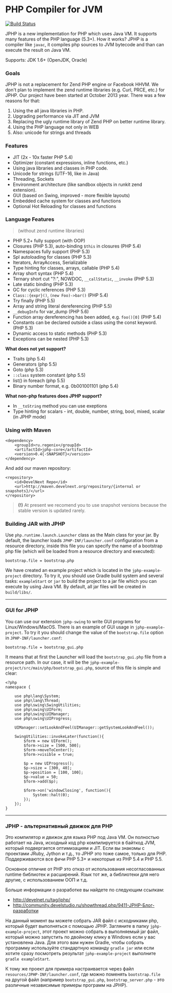 PHP Compiler for JVM
====================

[![Build Status](https://travis-ci.org/dim-s/jphp.png?branch=master)](https://travis-ci.org/dim-s/jphp)

JPHP is a new implementation for PHP which uses Java VM. It supports many features of the PHP language (5.3+).
How it works? JPHP is a compiler like `javac`, it compiles php sources to JVM bytecode and than
can execute the result on Java VM.

Supports: JDK 1.6+ (OpenJDK, Oracle)

### Goals

JPHP is not a replacement for Zend PHP engine or Facebook HHVM. We don't plan to implement the zend runtime libraries (e.g. Curl, PRCE, etc.) for JPHP. Our project have been started at October 2013 year. There was a few reasons for that:

1. Using the all java libraries in PHP.
2. Upgrading performance via JIT and JVM
3. Replacing the ugly runtime library of Zend PHP on better runtime library.
4. Using the PHP language not only in WEB
5. Also: unicode for strings and threads


### Features

+ JIT (2x - 10x faster PHP 5.4)
+ Optimizer (constant expressions, inline functions, etc.)
+ Using java libraries and classes in PHP code.
+ Unicode for strings (UTF-16, like in Java)
+ Threading, Sockets
+ Environment architecture (like sandbox objects in runkit zend extension).
+ GUI (based on Swing, improved - more flexible layouts)
+ Embedded cache system for classes and functions
+ Optional Hot Reloading for classes and functions


### Language Features 
> (without zend runtime libraries)

+ PHP 5.2+ fully support (with OOP)
+ Closures (PHP 5.3), auto-binding `$this` in closures (PHP 5.4)
+ Namespaces fully support (PHP 5.3)
+ Spl autoloading for classes (PHP 5.3)
+ Iterators, ArrayAccess, Serializable
+ Type hinting for classes, arrays, callable (PHP 5.4)
+ Array short syntax (PHP 5.4)
+ Ternary short cut "?:", NOWDOC, `__callStatic`, `__invoke` (PHP 5.3)
+ Late static binding (PHP 5.3)
+ GC for cyclic references (PHP 5.3)
+ `Class::{expr}()`, `(new Foo)->bar()` (PHP 5.4)
+ Try finally (PHP 5.5)
+ Array and string literal dereferencing (PHP 5.5)
+ `__debugInfo` for var_dump (PHP 5.6)
+ Function array dereferencing has been added, e.g. `foo()[0]` (PHP 5.4) 
+ Constants can be declared outside a class using the const keyword. (PHP 5.3)
+ Dynamic access to static methods (PHP 5.3)
+ Exceptions can be nested (PHP 5.3)

**What does not yet support?**

+ Traits (php 5.4)
+ Generators (php 5.5)
+ Goto (php 5.3)
+ `::class` system constant (php 5.5)
+ list() in foreach (php 5.5)
+ Binary number format, e.g. 0b001001101 (php 5.4)

**What non-php features does JPHP support?**

+ In `__toString` method you can use exeptions
+ Type hinting for scalars - int, double, number, string, bool, mixed, scalar (in JPHP mode)


### Using with Maven

```
<dependency>
    <groupId>ru.regenix</groupId>
    <artifactId>jphp-core</artifactId>
    <version>0.4{-SNAPSHOT}</version>
</dependency>
```

And add our maven repository:

```
<repository>
    <id>DevelNext Repo</id>
    <url>http://maven.develnext.org/repository/{internal or snapshots}/</url>
</repository>
```

> **(!)** At present we recomend you to use snapshot versions because the stable version is updated rarely.

### Building JAR with JPHP

Use `php.runtime.launch.Launcher` class as the Main class for your jar. By default, the launcher
loads `JPHP-INF/launcher.conf` configuration from a resource directory, inside this file you can
specify the name of a bootstrap php file (which will be loaded from a resource directory and executed):

```
bootstrap.file = bootstrap.php
```

We have created an example project which is located in the `jphp-example-project` directory. To try it, you should
use Gradle build system and several tasks: `exampleStart` or `jar` to build the project to a jar file which you can
execute by using Java VM. By default, all jar files will be created in `build/libs/`.

---

### GUI for JPHP

You can use our extension `jphp-swing` to write GUI programs for Linux/Windows/MacOS. There is an example of GUI usage in `jphp-example-project`. To try it you should change the value of the `bootstrap.file` option in `JPHP-INF/launcher.conf`:

    bootstrap.file = bootstrap_gui.php

It means that at first the Launcher will load the `bootstrap_gui.php` file from a resource path. In our case, it will be the `jphp-example-project/src/main/php/bootstrap_gui.php`, source of this file is simple and clear:

```
<?php
namespace {

    use php\lang\System;
    use php\lang\Thread;
    use php\swing\SwingUtilities;
    use php\swing\UIForm;
    use php\swing\UIManager;
    use php\swing\UIProgress;

    UIManager::setLookAndFeel(UIManager::getSystemLookAndFeel());

    SwingUtilities::invokeLater(function(){
        $form = new UIForm();
        $form->size = [500, 500];
        $form->moveToCenter();
        $form->visible = true;

        $p = new UIProgress();
        $p->size = [300, 40];
        $p->position = [100, 100];
        $p->value = 50;
        $form->add($p);

        $form->on('windowClosing', function(){
            System::halt(0);
        });
    });
}
```


---

### JPHP - альтернативный движок для PHP

Это компилятор и движок для языка PHP под Java VM. Он полностью работает на Java, исходный код php компилируется в байткод JVM, который подвергается оптимизациям и JIT. Если вы знакомы с проектами JRuby, Jython и т.д., то JPHP это тоже самое, только для PHP. Поддерживаются все фичи PHP 5.3+ и некоторые из PHP 5.4 и PHP 5.5.

Основное отличие от PHP это отказ от использования несогласованных runtime библиотек и расширений. Язык тот же, а библиотеки для него другие, с использованием ООП и т.д.


Больше информации о разработке вы найдете по следующим ссылкам:

- http://develnet.ru/tag/jphp/
- http://community.develstudio.ru/showthread.php/9411-JPHP-Блог-разработки

На данный момент вы можете собрать JAR файл с исходниками php, который будет выполняться с помощью JPHP. Загляните
в папку `jphp-example-project`, этот проект можно собрать в выполняемый jar файл, который можно запустить по двойному клику в Windows
если у вас установлена Java. Для этого вам нужен Gradle, чтобы собрать программу используйте стандартную команду `gradle jar`
или если хотите сразу посмотреть результат `jphp-example-project` выполните `gradle exampleStart`.

К тому же проект для примера настраивается через файл `resources/JPHP-INF/launcher.conf`, где можно поменять `bootstrap.file`
на другой файл (например `bootstrap_gui.php`, `bootstrap_server.php` - это различные независимые примеры программ на JPHP).
